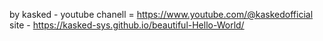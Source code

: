 by kasked - youtube chanell = https://www.youtube.com/@kaskedofficial
site - https://kasked-sys.github.io/beautiful-Hello-World/
